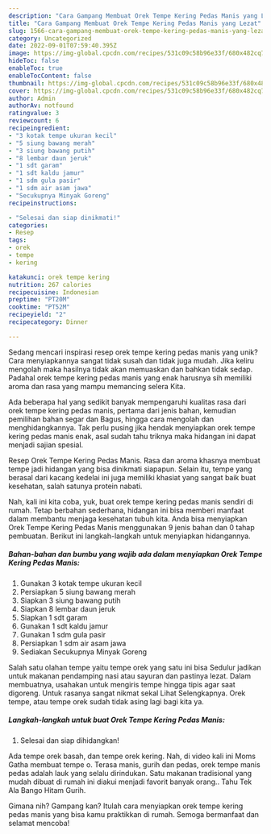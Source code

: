 ```yaml
---
description: "Cara Gampang Membuat Orek Tempe Kering Pedas Manis yang Lezat"
title: "Cara Gampang Membuat Orek Tempe Kering Pedas Manis yang Lezat"
slug: 1566-cara-gampang-membuat-orek-tempe-kering-pedas-manis-yang-lezat
category: Uncategorized
date: 2022-09-01T07:59:40.395Z
image: https://img-global.cpcdn.com/recipes/531c09c58b96e33f/680x482cq70/orek-tempe-kering-pedas-manis-foto-resep-utama.jpg
hideToc: false
enableToc: true
enableTocContent: false
thumbnail: https://img-global.cpcdn.com/recipes/531c09c58b96e33f/680x482cq70/orek-tempe-kering-pedas-manis-foto-resep-utama.jpg
cover: https://img-global.cpcdn.com/recipes/531c09c58b96e33f/680x482cq70/orek-tempe-kering-pedas-manis-foto-resep-utama.jpg
author: Admin
authorAv: notfound
ratingvalue: 3
reviewcount: 6
recipeingredient:
- "3 kotak tempe ukuran kecil"
- "5 siung bawang merah"
- "3 siung bawang putih"
- "8 lembar daun jeruk"
- "1 sdt garam"
- "1 sdt kaldu jamur"
- "1 sdm gula pasir"
- "1 sdm air asam jawa"
- "Secukupnya Minyak Goreng"
recipeinstructions:

- "Selesai dan siap dinikmati!"
categories:
- Resep
tags:
- orek
- tempe
- kering

katakunci: orek tempe kering 
nutrition: 267 calories
recipecuisine: Indonesian
preptime: "PT20M"
cooktime: "PT52M"
recipeyield: "2"
recipecategory: Dinner

---
```





Sedang mencari inspirasi resep orek tempe kering pedas manis yang unik? Cara menyiapkannya sangat tidak susah dan tidak juga mudah. Jika keliru mengolah maka hasilnya tidak akan memuaskan dan bahkan tidak sedap. Padahal orek tempe kering pedas manis yang enak harusnya sih memiliki aroma dan rasa yang mampu memancing selera Kita.





Ada beberapa hal yang sedikit banyak mempengaruhi kualitas rasa dari orek tempe kering pedas manis, pertama dari jenis bahan, kemudian pemilihan bahan segar dan Bagus, hingga cara mengolah dan menghidangkannya. Tak perlu pusing jika hendak menyiapkan orek tempe kering pedas manis enak,      asal sudah tahu triknya maka hidangan ini dapat menjadi sajian spesial.














Resep Orek Tempe Kering Pedas Manis. Rasa dan aroma khasnya membuat tempe jadi hidangan yang bisa dinikmati siapapun. Selain itu, tempe yang berasal dari kacang kedelai ini juga memiliki khasiat yang sangat baik buat kesehatan, salah satunya protein nabati.






Nah, kali ini kita coba, yuk, buat orek tempe kering pedas manis sendiri di rumah. Tetap berbahan sederhana, hidangan ini bisa memberi manfaat dalam membantu menjaga kesehatan tubuh kita. Anda bisa menyiapkan Orek Tempe Kering Pedas Manis menggunakan 9 jenis bahan dan 0 tahap pembuatan. Berikut ini langkah-langkah untuk menyiapkan hidangannya.

<!--inarticleads1-->

##### Bahan-bahan dan bumbu yang wajib ada dalam menyiapkan Orek Tempe Kering Pedas Manis:

1. Gunakan 3 kotak tempe ukuran kecil
1. Persiapkan 5 siung bawang merah
1. Siapkan 3 siung bawang putih
1. Siapkan 8 lembar daun jeruk
1. Siapkan 1 sdt garam
1. Gunakan 1 sdt kaldu jamur
1. Gunakan 1 sdm gula pasir
1. Persiapkan 1 sdm air asam jawa
1. Sediakan Secukupnya Minyak Goreng


Salah satu olahan tempe yaitu tempe orek yang satu ini bisa Sedulur jadikan untuk makanan pendamping nasi atau sayuran dan pastinya lezat. Dalam membuatnya, usahakan untuk mengiris tempe hingga tipis agar saat digoreng. Untuk rasanya sangat nikmat sekal Lihat Selengkapnya. Orek tempe, atau tempe orek sudah tidak asing lagi bagi kita ya. 

<!--inarticleads2-->

##### Langkah-langkah untuk buat Orek Tempe Kering Pedas Manis:


1. Selesai dan siap dihidangkan!

Ada tempe orek basah, dan tempe orek kering. Nah, di video kali ini Moms Gatha membuat tempe o. Terasa manis, gurih dan pedas, orek tempe manis pedas adalah lauk yang selalu dirindukan. Satu makanan tradisional yang mudah dibuat di rumah ini diakui menjadi favorit banyak orang.. Tahu Tek Ala Bango Hitam Gurih. 

Gimana nih? Gampang kan? Itulah cara menyiapkan orek tempe kering pedas manis yang bisa kamu praktikkan di rumah. Semoga bermanfaat dan selamat mencoba!
